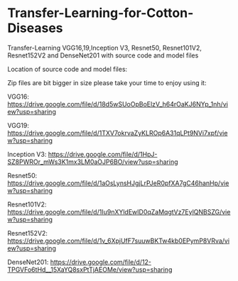 # Transfer-Learning-for-Cotton-Diseases
Transfer-Learning VGG16,19,Inception V3, Resnet50, Resnet101V2, Resnet152V2 and DenseNet201 with source code and model files

Location of source code and model files:

Zip files are bit bigger in size please take your time to enjoy using it:

VGG16:
https://drive.google.com/file/d/18d5wSUoOpBoElzV_h64rOaKJ6NYp_1nh/view?usp=sharing

VGG19:
https://drive.google.com/file/d/1TXV7okrvaZyKLROp6A31qLPt9NVi7xpf/view?usp=sharing

Inception V3:
https://drive.google.com/file/d/1HpJ-SZ8PWROr_mWs3K1mx3LM0aOJP6BO/view?usp=sharing

Resnet50:
https://drive.google.com/file/d/1aOsLynsHJgjLrPJeR0pfXA7gC46hanHp/view?usp=sharing

Resnet101V2:
https://drive.google.com/file/d/1Iu9nXYldEwID0qZaMqgtVz7EylQNBSZG/view?usp=sharing

Resnet152V2:
https://drive.google.com/file/d/1v_6XpjUfF7suuwBKTw4kb0EPymP8VRva/view?usp=sharing

DenseNet201:
https://drive.google.com/file/d/12-TPGVFo6tHd__15XaYQ8sxPtTjAEOMe/view?usp=sharing
